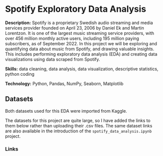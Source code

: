# Spotify Exploratory Data Analysis

__Description:__
Spotify is a proprietary Swedish audio streaming and media services provider founded on April 23, 2006 by Daniel Ek and Martin Lorentzon. It is one of the largest music streaming service providers, with over 456 million monthly active users, including 195 million paying subscribers, as of September 2022. In this project we will be exploring and quantifying data about music from Spotify, and drawing valuable insights. This includes performing exploratory data analysis (EDA) and creating data visualizations using data scraped from Spotify.

__Skills:__
data cleaning, data analysis, data visualization, descriptive statistics, python coding

__Technology:__
Python, Pandas, NumPy, Seaborn, Matplotlib

## Datasets

Both datasets used for this EDA were imported from Kaggle.

The datasets for this project are quite large, so I have added the links to them below rather than uploading their .csv files. The same dataset links are also available in the introduction of the `spotify_data_analysis.ipynb` project.

### Links

